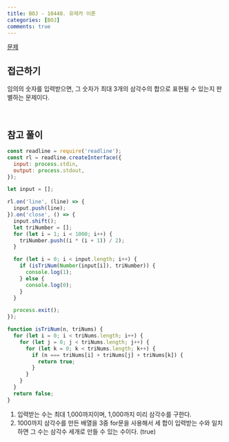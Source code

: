 ```yaml
---
title: BOJ - 10448. 유레카 이론
categories: [BOJ]
comments: true
---
```


[문제](https://www.acmicpc.net/problem/10448)

## 접근하기

임의의 숫자를 입력받으면, 그 숫자가 최대 3개의 삼각수의 합으로 표현될 수 있는지 판별하는 문제이다.

<br>

## 참고 풀이

```js
const readline = require('readline');
const rl = readline.createInterface({
  input: process.stdin,
  output: process.stdout,
});

let input = [];

rl.on('line', (line) => {
  input.push(line);
}).on('close', () => {
  input.shift();
  let triNumber = [];
  for (let i = 1; i < 1000; i++) {
    triNumber.push((i * (i + 1)) / 2);
  }

  for (let i = 0; i < input.length; i++) {
    if (isTriNum(Number(input[i]), triNumber)) {
      console.log(1);
    } else {
      console.log(0);
    }
  }

  process.exit();
});

function isTriNum(n, triNums) {
  for (let i = 0; i < triNums.length; i++) {
    for (let j = 0; j < triNums.length; j++) {
      for (let k = 0; k < triNums.length; k++) {
        if (n === triNums[i] + triNums[j] + triNums[k]) {
          return true;
        }
      }
    }
  }
  return false;
}
```

1. 입력받는 수는 최대 1,000까지이며, 1,000까지 미리 삼각수를 구한다.
2. 1000까지 삼각수를 만든 배열을 3중 for문을 사용해서 세 합이 입력받는 수와 일치하면 그 수는 삼각수 세개로 만들 수 있는 수이다. (true)
